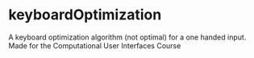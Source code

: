 # keyboardOptimization
A keyboard optimization algorithm (not optimal) for a one handed input. Made for the Computational User Interfaces Course
